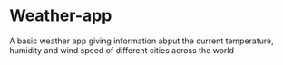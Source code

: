 # Weather-app
A basic weather app giving information abput the current temperature, humidity and wind speed of different cities across the world
